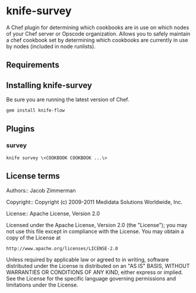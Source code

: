 knife-survey
========
A Chef plugin for determining which cookbooks are in use on which nodes of your Chef server or Opscode organization.
Allows you to safely maintain a chef cookbook set by determining which cookbooks are currently in use by nodes (included in node runlists).

Requirements
---------------

Installing knife-survey
-------------------
Be sure you are running the latest version of Chef.

    gem install knife-flow


Plugins
---------------

### survey 

    knife survey \<COOKBOOK COOKBOOK ...\>



License terms
-------------
Authors:: Jacob Zimmerman 

Copyright:: Copyright (c) 2009-2011 Medidata Solutions Worldwide, Inc.

License:: Apache License, Version 2.0


Licensed under the Apache License, Version 2.0 (the "License");
you may not use this file except in compliance with the License.
You may obtain a copy of the License at

    http://www.apache.org/licenses/LICENSE-2.0

Unless required by applicable law or agreed to in writing, software
distributed under the License is distributed on an "AS IS" BASIS,
WITHOUT WARRANTIES OR CONDITIONS OF ANY KIND, either express or implied.
See the License for the specific language governing permissions and
limitations under the License.

